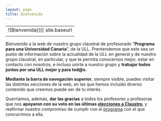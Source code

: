 ```yaml
---
layout: page
title: Bienvenida
---
```


|                                                                    |
|:------------------------------------------------------------------:|
|    ![Bienvenida]({{ site.baseurl | append: 'img/welcome.png' }})   |
|                                                                    |

Bienvenido a la web de nuestro grupo claustral de profesorado “**Programa  para una
Universidad Canaria**”, de la ULL. Prentendemos que este sea un  punto de información
sobre la actualidad de la ULL en general y de nuestro  grupo claustral, en particular,
y que te permita conocernos mejor, estar en  contacto con nosotros, e incluso
unirte a nuestro grupo y **trabajar todos  juntos por una ULL mejor y para tod@s.**

**Mediante la barra de navegación superior**, siempre visible, puedes visitar las distintas
secciones de la web, en las que hemos incluido diverso  contenido que creemos puede
ser de tu interés.

Querríamos, además, **dar las gracias** a todos los profesores y profesoras  que nos
**apoyaron con su voto en las últimas
[elecciones a Claustro](http://www.ull.es/Private/folder/institucional/ull/wull/elecciones/claustro2012/resultados/rersolucion_resultadosdef.pdf)**,
y  reafirmar nuestro compromiso de cumplir con el [programa](http://programa.webs.ull.es/programa.htm) con el que  concurrimos a ella.
